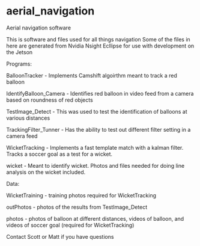 # aerial_navigation
Aerial navigation software

This is software and files used for all things navigation
Some of the files in here are generated from Nvidia Nsight Ecllipse for use with development on the Jetson

Programs: 

  BalloonTracker - Implements Camshift algoirthm meant to track a red balloon
  
  IdentifyBalloon_Camera - Identifies red balloon in video feed from a camera based on roundness of red objects
  
  TestImage_Detect - This was used to test the identification of balloons at various distances
  
  TrackingFilter_Tunner - Has the ability to test out different filter setting in a camera feed
  
  WicketTracking - Implements a fast template match with a kalman filter. Tracks a soccer goal as a test for a wicket.
  
  wicket - Meant to identify wicket. Photos and files needed for doing line analysis on the wicket included.
  
  
Data:

  WicketTraining - training photos required for WicketTracking
  
  outPhotos - photos of the results from TestImage_Detect
  
  photos - photos of balloon at different distances, videos of balloon, and videos of soccer goal (required for WicketTracking)
  
  

Contact Scott or Matt if you have questions
